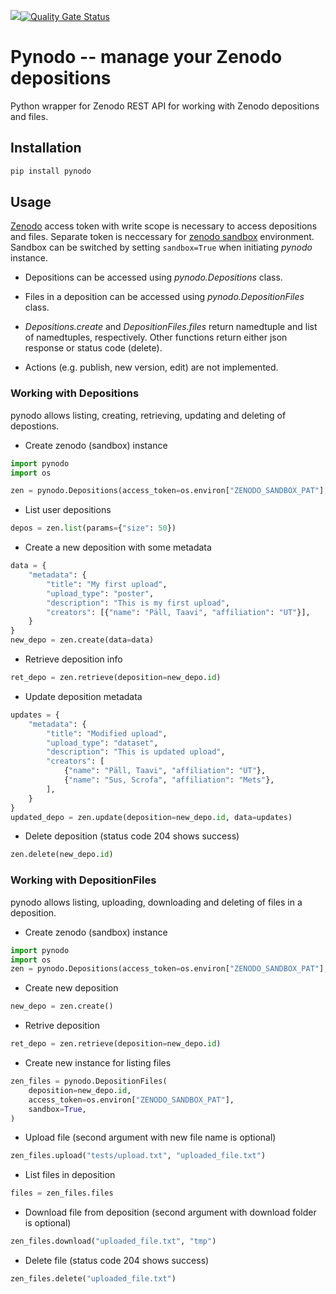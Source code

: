 
![](https://github.com/tpall/pynodo/workflows/CI/badge.svg)[![Quality Gate Status](https://sonarcloud.io/api/project_badges/measure?project=tpall_pynodo&metric=alert_status)](https://sonarcloud.io/dashboard?id=tpall_pynodo)

# Pynodo -- manage your Zenodo depositions

Python wrapper for Zenodo REST API for working with Zenodo depositions and files.

## Installation

```python
pip install pynodo
```

## Usage

[Zenodo](https://zenodo.org) access token with write scope is necessary to access depositions and files.
Separate token is neccessary for [zenodo sandbox](https://sandbox.zenodo.org) environment.
Sandbox can be switched by setting `sandbox=True` when initiating *pynodo* instance.

- Depositions can be accessed using *pynodo.Depositions* class. 

- Files in a deposition can be accessed using *pynodo.DepositionFiles* class.

- *Depositions.create* and *DepositionFiles.files* return namedtuple and list of namedtuples, respectively.
Other functions return either json response or status code (delete).

- Actions (e.g. publish, new version, edit) are not implemented.

### Working with Depositions

pynodo allows listing, creating, retrieving, updating and deleting of depostions.

- Create zenodo (sandbox) instance

```python
import pynodo
import os

zen = pynodo.Depositions(access_token=os.environ["ZENODO_SANDBOX_PAT"], sandbox=True)
```

- List user depositions

```python
depos = zen.list(params={"size": 50})
```

- Create a new deposition with some metadata

```python
data = {
    "metadata": {
        "title": "My first upload",
        "upload_type": "poster",
        "description": "This is my first upload",
        "creators": [{"name": "Päll, Taavi", "affiliation": "UT"}],
    }
}
new_depo = zen.create(data=data)
```

- Retrieve deposition info

```python
ret_depo = zen.retrieve(deposition=new_depo.id)
```

- Update deposition metadata

```python
updates = {
    "metadata": {
        "title": "Modified upload",
        "upload_type": "dataset",
        "description": "This is updated upload",
        "creators": [
            {"name": "Päll, Taavi", "affiliation": "UT"},
            {"name": "Sus, Scrofa", "affiliation": "Mets"},
        ],
    }
}
updated_depo = zen.update(deposition=new_depo.id, data=updates)
```

- Delete deposition (status code 204 shows success)

```python
zen.delete(new_depo.id)
```

### Working with DepositionFiles

pynodo allows listing, uploading, downloading and deleting of files in a deposition.

- Create zenodo (sandbox) instance

```python
import pynodo
import os
zen = pynodo.Depositions(access_token=os.environ["ZENODO_SANDBOX_PAT"], sandbox=True)
```

- Create new deposition

```python
new_depo = zen.create()
```

- Retrive deposition

```python
ret_depo = zen.retrieve(deposition=new_depo.id)
```

- Create new instance for listing files

```python
zen_files = pynodo.DepositionFiles(
    deposition=new_depo.id,
    access_token=os.environ["ZENODO_SANDBOX_PAT"],
    sandbox=True,
)
```

- Upload file (second argument with new file name is optional)

```python
zen_files.upload("tests/upload.txt", "uploaded_file.txt")
```

- List files in deposition

```python
files = zen_files.files
```

- Download file from deposition (second argument with download folder is optional)

```python
zen_files.download("uploaded_file.txt", "tmp")
```

- Delete file (status code 204 shows success)

```python
zen_files.delete("uploaded_file.txt")
```
